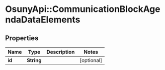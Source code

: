 # OsunyApi::CommunicationBlockAgendaDataElements

## Properties
Name | Type | Description | Notes
------------ | ------------- | ------------- | -------------
**id** | **String** |  | [optional] 

